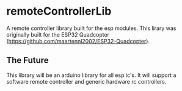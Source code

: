 # remoteControllerLib
A remote controller library built for the esp modules. This lirary was originally built for the ESP32 Quadcopter (https://github.com/maartennl2002/ESP32-Quadcopter).

## The Future
This library will be an arduino library for all esp ic's. It will support a software remote controller and generic hardware rc controllers.
